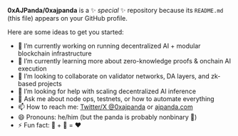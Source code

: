 **0xAJPanda/0xajpanda** is a ✨ _special_ ✨ repository because its `README.md` (this file) appears on your GitHub profile.

Here are some ideas to get you started:

- 🔭 I’m currently working on running decentralized AI + modular blockchain infrastructure  
- 🌱 I’m currently learning more about zero-knowledge proofs & onchain AI execution  
- 👯 I’m looking to collaborate on validator networks, DA layers, and zk-based projects  
- 🤔 I’m looking for help with scaling decentralized AI inference  
- 💬 Ask me about node ops, testnets, or how to automate everything  
- 📫 How to reach me: [Twitter/X @0xajpanda](https://twitter.com/0xajpanda) or [ajpanda.com](https://ajpanda.com)  
- 😄 Pronouns: he/him (but the panda is probably nonbinary 🐼)  
- ⚡ Fun fact: 🐼 + 🪿 = ❤️
